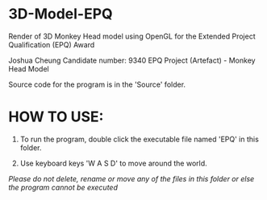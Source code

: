 # 3D-Model-EPQ
Render of 3D Monkey Head model using OpenGL for the Extended Project Qualification (EPQ) Award

Joshua Cheung 
Candidate number: 9340 
EPQ Project (Artefact) - Monkey Head Model

Source code for the program is in the 'Source' folder.

HOW TO USE:
============
1. To run the program, double click the executable file named 'EPQ' in this folder. 

2. Use keyboard keys 'W A S D' to move around the world.

*Please do not delete, rename or move any of the files in this folder or else the program cannot be executed*
